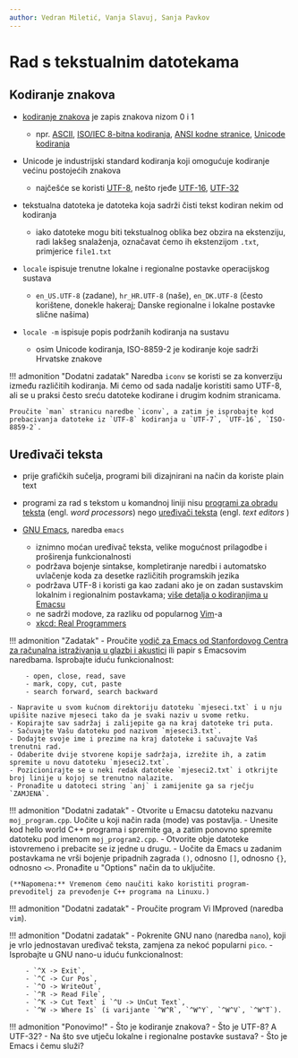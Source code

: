 ```yaml
---
author: Vedran Miletić, Vanja Slavuj, Sanja Pavkov
---
```


# Rad s tekstualnim datotekama

## Kodiranje znakova

- [kodiranje znakova](https://en.wikipedia.org/wiki/Character_encoding) je zapis znakova nizom 0 i 1

    - npr. [ASCII](https://en.wikipedia.org/wiki/ASCII), [ISO/IEC 8-bitna kodiranja](https://en.wikipedia.org/wiki/ISO/IEC_8859), [ANSI kodne stranice](https://en.wikipedia.org/wiki/Windows_code_page#ANSI), [Unicode kodiranja](https://en.wikipedia.org/wiki/Unicode)

- Unicode je industrijski standard kodiranja koji omogućuje kodiranje većinu postojećih znakova

    - najčešće se koristi [UTF-8](https://en.wikipedia.org/wiki/UTF-8), nešto rjeđe [UTF-16](https://en.wikipedia.org/wiki/UTF-16), [UTF-32](https://en.wikipedia.org/wiki/UTF-32)

- tekstualna datoteka je datoteka koja sadrži čisti tekst kodiran nekim od kodiranja

    - iako datoteke mogu biti tekstualnog oblika bez obzira na ekstenziju, radi lakšeg snalaženja, označavat ćemo ih ekstenzijom `.txt`, primjerice `file1.txt`

- `locale` ispisuje trenutne lokalne i regionalne postavke operacijskog sustava

    - `en_US.UTF-8` (zadane), `hr_HR.UTF-8` (naše), `en_DK.UTF-8` (često korištene, donekle hakeraj; Danske regionalne i lokalne postavke slične našima)

- `locale -m` ispisuje popis podržanih kodiranja na sustavu

    - osim Unicode kodiranja, ISO-8859-2 je kodiranje koje sadrži Hrvatske znakove

!!! admonition "Dodatni zadatak"
    Naredba `iconv` se koristi se za konverziju između različitih kodiranja. Mi ćemo od sada nadalje koristiti samo UTF-8, ali se u praksi često sreću datoteke kodirane i drugim kodnim stranicama.

    Proučite `man` stranicu naredbe `iconv`, a zatim je isprobajte kod prebacivanja datoteke iz `UTF-8` kodiranja u `UTF-7`, `UTF-16`, `ISO-8859-2`.

## Uređivači teksta

- prije grafičkih sučelja, programi bili dizajnirani na način da koriste plain text
- programi za rad s tekstom u komandnoj liniji nisu [programi za obradu teksta](https://en.wikipedia.org/wiki/Word_processor) (engl. *word processors*) nego [uređivači teksta](https://en.wikipedia.org/wiki/Text_editor) (engl. *text editors* )
- [GNU Emacs](https://en.wikipedia.org/wiki/GNU_Emacs), naredba `emacs`

    - iznimno moćan uređivač teksta, velike mogućnost prilagodbe i proširenja funkcionalnosti
    - podržava bojenje sintakse, kompletiranje naredbi i automatsko uvlačenje koda za desetke različitih programskih jezika
    - podržava UTF-8 i koristi ga kao zadani ako je on zadan sustavskim lokalnim i regionalnim postavkama; [više detalja o kodiranjima u Emacsu](http://www.emacswiki.org/emacs/ChangingEncodings)
    - ne sadrži modove, za razliku od popularnog [Vim](https://en.wikipedia.org/wiki/Vim_(text_editor))-a
    - [xkcd: Real Programmers](https://xkcd.com/378/)

!!! admonition "Zadatak"
    - Proučite [vodič za Emacs od Stanfordovog Centra za računalna istraživanja u glazbi i akustici](https://ccrma.stanford.edu/guides/package/emacs/emacs.html) ili papir s Emacsovim naredbama. Isprobajte iduću funkcionalnost:

        - open, close, read, save
        - mark, copy, cut, paste
        - search forward, search backward

    - Napravite u svom kućnom direktoriju datoteku `mjeseci.txt` i u nju upišite nazive mjeseci tako da je svaki naziv u svome retku.
    - Kopirajte sav sadržaj i zalijepite ga na kraj datoteke tri puta.
    - Sačuvajte Vašu datoteku pod nazivom `mjeseci3.txt`.
    - Dodajte svoje ime i prezime na kraj datoteke i sačuvajte Vaš trenutni rad.
    - Odaberite dvije stvorene kopije sadržaja, izrežite ih, a zatim spremite u novu datoteku `mjeseci2.txt`.
    - Pozicionirajte se u neki redak datoteke `mjeseci2.txt` i otkrijte broj linije u kojoj se trenutno nalazite.
    - Pronađite u datoteci string `anj` i zamijenite ga sa rječju `ZAMJENA`.

!!! admonition "Dodatni zadatak"
    - Otvorite u Emacsu datoteku nazvanu `moj_program.cpp`. Uočite u koji način rada (mode) vas postavlja.
    - Unesite kod hello world C++ programa i spremite ga, a zatim ponovno spremite datoteku pod imenom `moj_program2.cpp`.
    - Otvorite obje datoteke istovremeno i prebacite se iz jedne u drugu.
    - Uočite da Emacs u zadanim postavkama ne vrši bojenje pripadnih zagrada `()`, odnosno `[]`, odnosno `{}`, odnosno `<>`. Pronađite u "Options" način da to uključite.

    (**Napomena:** Vremenom ćemo naučiti kako koristiti program-prevoditelj za prevođenje C++ programa na Linuxu.)

!!! admonition "Dodatni zadatak"
    - Proučite program Vi IMproved (naredba `vim`).

!!! admonition "Dodatni zadatak"
    - Pokrenite GNU nano (naredba `nano`), koji je vrlo jednostavan uređivač teksta, zamjena za nekoć popularni `pico`.
    - Isprobajte u GNU nano-u iduću funkcionalnost:

        - `^X -> Exit`,
        - `^C -> Cur Pos`,
        - `^O -> WriteOut`,
        - `^R -> Read File`,
        - `^K -> Cut Text` i `^U -> UnCut Text`,
        - `^W -> Where Is` (i varijante `^W^R`, `^W^Y`, `^W^V`, `^W^T`).

!!! admonition "Ponovimo!"
    - Što je kodiranje znakova?
    - Što je UTF-8? A UTF-32?
    - Na što sve utječu lokalne i regionalne postavke sustava?
    - Što je Emacs i čemu služi?
